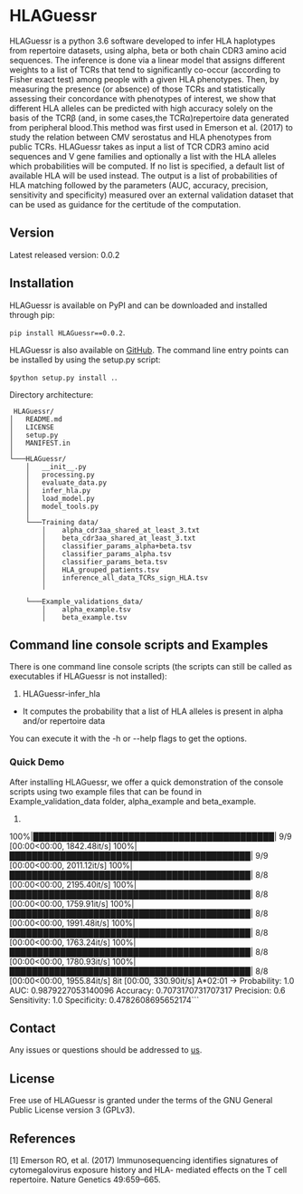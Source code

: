 # HLAGuessr
HLAGuessr is a python 3.6 software developed to infer HLA haplotypes from repertoire datasets, using alpha, beta or both chain CDR3 amino acid sequences. The inference is done via a linear model that assigns different weights to a list of TCRs that tend to significantly co-occur (according to Fisher exact test) among people with a given HLA phenotypes. Then, by measuring the presence (or absence) of those TCRs and statistically assessing their concordance with phenotypes of interest, we show that different HLA alleles can be predicted with high accuracy solely on the basis of the TCRβ (and, in some cases,the TCRα)repertoire data generated from peripheral blood.This method was first used in Emerson et al. (2017) to study the relation between CMV serostatus and HLA phenotypes from public TCRs. HLAGuessr takes as input a list of TCR CDR3 amino acid sequences and V gene families and optionally a list with the HLA alleles which probabilities will be computed. If no list is specified, a default list of available HLA will be used instead. The output is a list of probabilities of HLA matching followed by the parameters (AUC, accuracy, precision, sensitivity and specificity) measured over an external validation dataset that can be used as guidance for the certitude of the computation.

## Version
Latest released version: 0.0.2

## Installation
HLAGuessr is available on PyPI and can be downloaded and installed through pip:

 ```pip install HLAGuessr==0.0.2```.

HLAGuessr is also available on [GitHub](https://github.com/mariaruizortega94/HLAGuessr). The command line entry points can be installed by using the setup.py script:

 ```$python setup.py install .```.

 Directory architecture:
```
 HLAGuessr/
│   README.md
│   LICENSE
│   setup.py
│   MANIFEST.in  
│
└───HLAGuessr/
    │   __init__.py
    │   processing.py
    │   evaluate_data.py
    │   infer_hla.py
    │   load_model.py
    │   model_tools.py
    │
    └───Training data/
        │    alpha_cdr3aa_shared_at_least_3.txt 
        │    beta_cdr3aa_shared_at_least_3.txt
        │    classifier_params_alpha+beta.tsv
        │    classifier_params_alpha.tsv
        │    classifier_params_beta.tsv
        │    HLA_grouped_patients.tsv
        │    inference_all_data_TCRs_sign_HLA.tsv
        │
        
    └───Example_validations_data/
        │    alpha_example.tsv 
        │    beta_example.tsv
```

## Command line console scripts and Examples

There is one command line console scripts (the scripts can still be called as executables if HLAGuessr is not installed):
1. HLAGuessr-infer_hla
  * It computes the probability that a list of HLA alleles is present in alpha and/or repertoire data

You can execute it with the -h or --help flags to get the options.

### Quick Demo
After installing HLAGuessr, we offer a quick demonstration of the console scripts using two example files that can be found in Example_validation_data folder, alpha_example and beta_example. 
1. ```HLAGuessr-infer_hla -a ~/HLAGuessr/HLAGuessr/Example_validation_data/alpha_example.tsv -b ~/HLAGuessr/HLAGuessr/Example_validation_data/beta_example.tsv --hla A*02:01 -d tab

100%|███████████████████████████████████████████| 9/9 [00:00<00:00, 1842.48it/s]
100%|███████████████████████████████████████████| 9/9 [00:00<00:00, 2011.12it/s]
100%|███████████████████████████████████████████| 8/8 [00:00<00:00, 2195.40it/s]
100%|███████████████████████████████████████████| 8/8 [00:00<00:00, 1759.91it/s]
100%|███████████████████████████████████████████| 8/8 [00:00<00:00, 1991.48it/s]
100%|███████████████████████████████████████████| 8/8 [00:00<00:00, 1763.24it/s]
100%|███████████████████████████████████████████| 8/8 [00:00<00:00, 1780.93it/s]
100%|███████████████████████████████████████████| 8/8 [00:00<00:00, 1955.84it/s]
8it [00:00, 330.90it/s]
A*02:01  -> Probability: 1.0	 AUC: 0.9879227053140096	 Accuracy: 0.7073170731707317	 Precision: 0.6	 Sensitivity: 1.0	 Specificity: 0.4782608695652174```


## Contact

Any issues or questions should be addressed to [us](mailto:ruizormaria@gmail.com).

## License

Free use of HLAGuessr is granted under the terms of the GNU General Public License version 3 (GPLv3).

## References 

[1] Emerson RO, et al. (2017) Immunosequencing identifies signatures of cytomegalovirus exposure history and HLA- mediated effects on the T cell repertoire. Nature Genetics 49:659–665.
